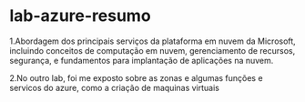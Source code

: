 # lab-azure-resumo
1.Abordagem dos principais serviços da plataforma em nuvem da Microsoft, incluindo conceitos de computação em nuvem, gerenciamento de recursos, segurança, e fundamentos para implantação de aplicações na nuvem.

2.No outro lab, foi me exposto sobre as zonas e algumas funções e servicos do azure, como a criação de maquinas virtuais

